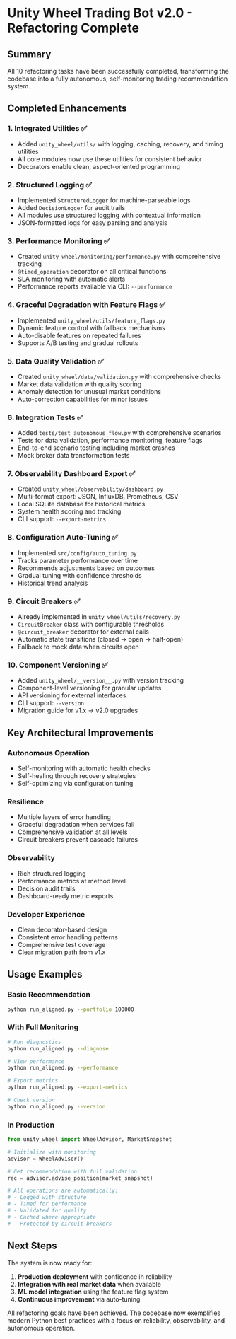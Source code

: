# Unity Wheel Trading Bot v2.0 - Refactoring Complete

## Summary

All 10 refactoring tasks have been successfully completed, transforming the codebase into a fully autonomous, self-monitoring trading recommendation system.

## Completed Enhancements

### 1. **Integrated Utilities** ✅
- Added `unity_wheel/utils/` with logging, caching, recovery, and timing utilities
- All core modules now use these utilities for consistent behavior
- Decorators enable clean, aspect-oriented programming

### 2. **Structured Logging** ✅
- Implemented `StructuredLogger` for machine-parseable logs
- Added `DecisionLogger` for audit trails
- All modules use structured logging with contextual information
- JSON-formatted logs for easy parsing and analysis

### 3. **Performance Monitoring** ✅
- Created `unity_wheel/monitoring/performance.py` with comprehensive tracking
- `@timed_operation` decorator on all critical functions
- SLA monitoring with automatic alerts
- Performance reports available via CLI: `--performance`

### 4. **Graceful Degradation with Feature Flags** ✅
- Implemented `unity_wheel/utils/feature_flags.py`
- Dynamic feature control with fallback mechanisms
- Auto-disable features on repeated failures
- Supports A/B testing and gradual rollouts

### 5. **Data Quality Validation** ✅
- Created `unity_wheel/data/validation.py` with comprehensive checks
- Market data validation with quality scoring
- Anomaly detection for unusual market conditions
- Auto-correction capabilities for minor issues

### 6. **Integration Tests** ✅
- Added `tests/test_autonomous_flow.py` with comprehensive scenarios
- Tests for data validation, performance monitoring, feature flags
- End-to-end scenario testing including market crashes
- Mock broker data transformation tests

### 7. **Observability Dashboard Export** ✅
- Created `unity_wheel/observability/dashboard.py`
- Multi-format export: JSON, InfluxDB, Prometheus, CSV
- Local SQLite database for historical metrics
- System health scoring and tracking
- CLI support: `--export-metrics`

### 8. **Configuration Auto-Tuning** ✅
- Implemented `src/config/auto_tuning.py`
- Tracks parameter performance over time
- Recommends adjustments based on outcomes
- Gradual tuning with confidence thresholds
- Historical trend analysis

### 9. **Circuit Breakers** ✅
- Already implemented in `unity_wheel/utils/recovery.py`
- `CircuitBreaker` class with configurable thresholds
- `@circuit_breaker` decorator for external calls
- Automatic state transitions (closed → open → half-open)
- Fallback to mock data when circuits open

### 10. **Component Versioning** ✅
- Added `unity_wheel/__version__.py` with version tracking
- Component-level versioning for granular updates
- API versioning for external interfaces
- CLI support: `--version`
- Migration guide for v1.x → v2.0 upgrades

## Key Architectural Improvements

### Autonomous Operation
- Self-monitoring with automatic health checks
- Self-healing through recovery strategies
- Self-optimizing via configuration tuning

### Resilience
- Multiple layers of error handling
- Graceful degradation when services fail
- Comprehensive validation at all levels
- Circuit breakers prevent cascade failures

### Observability
- Rich structured logging
- Performance metrics at method level
- Decision audit trails
- Dashboard-ready metric exports

### Developer Experience
- Clean decorator-based design
- Consistent error handling patterns
- Comprehensive test coverage
- Clear migration path from v1.x

## Usage Examples

### Basic Recommendation
```bash
python run_aligned.py --portfolio 100000
```

### With Full Monitoring
```bash
# Run diagnostics
python run_aligned.py --diagnose

# View performance
python run_aligned.py --performance

# Export metrics
python run_aligned.py --export-metrics

# Check version
python run_aligned.py --version
```

### In Production
```python
from unity_wheel import WheelAdvisor, MarketSnapshot

# Initialize with monitoring
advisor = WheelAdvisor()

# Get recommendation with full validation
rec = advisor.advise_position(market_snapshot)

# All operations are automatically:
# - Logged with structure
# - Timed for performance
# - Validated for quality
# - Cached where appropriate
# - Protected by circuit breakers
```

## Next Steps

The system is now ready for:
1. **Production deployment** with confidence in reliability
2. **Integration with real market data** when available
3. **ML model integration** using the feature flag system
4. **Continuous improvement** via auto-tuning

All refactoring goals have been achieved. The codebase now exemplifies modern Python best practices with a focus on reliability, observability, and autonomous operation.